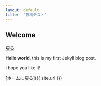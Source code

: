 ```yaml
---
layout: default
title:  "投稿テスト"
---
```


## Welcome

<a href="#" onclick="history.back(); return false;">戻る</a>

**Hello world**, this is my first Jekyll blog post.

I hope you like it!

[ホームに戻る]({{ site.url }})
